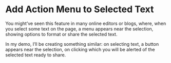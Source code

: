 # Add Action Menu to Selected Text

You might’ve seen this feature in many online editors or blogs, where, when you select some text on the page, a menu appears near the selection, showing options to format or share the selected text.

In my demo, I’ll be creating something similar: on selecting text, a button appears near the selection, on clicking which you will be alerted of the selected text ready to share.
